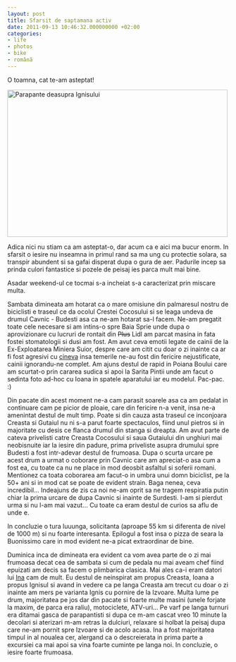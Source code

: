 ```yaml
---
layout: post
title: Sfarsit de saptamana activ
date: 2011-09-13 10:46:32.000000000 +02:00
categories:
- life
- photos
- bike
- română
---
```

O toamna, cat te-am asteptat!

<a href="http://www.flickr.com/photos/janos/6138225670/" title="Parapante deasupra Ignisului"><img src="http://farm7.static.flickr.com/6089/6138225670_c315bfc9fb.jpg" width="500" height="334" alt="Parapante deasupra Ignisului"></a>

Adica nici nu stiam ca am asteptat-o, dar acum ca e aici ma bucur enorm. In sfarsit o iesire nu inseamna in primul rand sa ma ung cu protectie solara, sa transpir abundent si sa gafai disperat dupa o gura de aer. Padurile incep sa prinda culori fantastice si pozele de peisaj ies parca mult mai bine.

Asadar weekend-ul ce tocmai s-a incheiat s-a caracterizat prin miscare multa.

Sambata dimineata am hotarat ca o mare omisiune din palmaresul nostru de biciclisti e traseul ce da ocolul Crestei Cocosului si se leaga undeva de drumul Cavnic - Budesti asa ca ne-am hotarat sa-l facem. Ne-am pregatit toate cele necesare si am intins-o spre Baia Sprie unde dupa o aprovizionare cu lucruri de rontait din <del>Plus</del> Lidl am parcat masina in fata fostei stomatologii si dusi am fost. Am avut ceva emotii legate de cainii de la Ex-Exploatarea Miniera Suior, despre care am citit cu doar o zi inainte ca ar fi fost agresivi cu <a href="http://tivadar-emanuel.blogspot.com/">cineva</a> insa temerile ne-au fost din fericire nejustificate, cainii ignorandu-ne complet. Am ajuns destul de rapid in Poiana Boului care am scurtat-o prin cararea sudica si apoi la Sarita Pintii unde am facut o sedinta foto ad-hoc cu Ioana in spatele aparatului iar eu modelul. Pac-pac. :)

Din pacate din acest moment ne-a cam parasit soarele asa ca am pedalat in continuare cam pe picior de ploaie, care din fericire n-a venit, insa ne-a amenintat destul de mult timp. Poate si din cauza asta traseul ce inconjoara Creasta si Gutaiul nu ni s-a parut foarte spectaculos, fiind unul pietros si in majoritate cu desis ce flanca drumul din stanga si dreapta. Am avut parte de cateva privelisti catre Creasta Cocosului si saua Gutaiului din unghiuri mai neobisnuite iar la iesire din padure, prima priveliste asupra drumului spre Budesti a fost intr-adevar destul de frumoasa. Dupa o scurta urcare pe acest drum a urmat o coborare prin Cavnic care am apreciat-o asa cum a fost ea, cu toate ca nu ne place in mod deosbit asfaltul si soferii romani. Mentionez ca toata coborarea am facut-o in umbra unui domn biciclist, pe la 50+ ani si in mod cat se poate de evident strain. Baga nenea, ceva incredibil... Indeajuns de zis ca noi ne-am oprit sa ne tragem respiratia putin chiar la prima urcare de dupa Cavnic si inainte de Surdesti. I-am si pierdut urma si nu l-am mai vazut... Cu toate ca eram destul de curios sa aflu de unde e.

In concluzie o tura luuunga, solicitanta (aproape 55 km si diferenta de nivel de 1000 m) si nu foarte interesanta. Epilogul a fost insa o pizza de seara la Buonissimo care in mod evident ne-a picat extraordinar de bine.

Duminica inca de dimineata era evident ca vom avea parte de o zi mai frumoasa decat cea de sambata si cum de pedala nu mai aveam chef fiind epuizati am decis sa facem o plimbarica clasica. Mai ales ca-i eram datori lui <a href="http://www.flickr.com/photos/janos/sets/72157603557746550/">Ina</a> cam de mult. Eu destul de neinspirat am propus Creasta, Ioana a propus Ignisul si avand in vedere ca pe langa Creasta am trecut cu doar o zi inainte am mers pe varianta Ignis cu pornire de la Izvoare. Multa lume pe drum, majoritatea pe jos dar din pacate si foarte multe masini (unele forjate la maxim, de parca era raliu), motociclete, ATV-uri... Pe varf pe langa turnuri era ditamai gasca de parapantisti si dupa ce m-am cascat vreo 10 minute la decolari si aterizari m-am retras la dulciuri, relaxare si holbat la peisaj dupa care ne-am pornit spre Izvoare si de acolo acasa. Ina a fost majoritatea timpul in al noualea cer, alergand ca o descreierata in prima parte a excursiei ca mai apoi sa vina foarte cuminte pe langa noi. In concluzie, o iesire foarte frumoasa.
